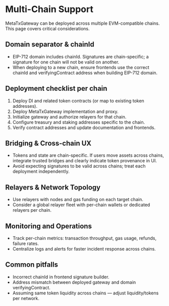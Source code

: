 # Multi-Chain Support

MetaTxGateway can be deployed across multiple EVM-compatible chains. This page covers critical considerations.

## Domain separator & chainId

- EIP-712 domain includes chainId. Signatures are chain-specific; a signature for one chain will not be valid on another.
- When deploying to a new chain, ensure frontends use the correct chainId and verifyingContract address when building EIP-712 domain.

## Deployment checklist per chain

1. Deploy DI and related token contracts (or map to existing token addresses).
2. Deploy MetaTxGateway implementation and proxy.
3. Initialize gateway and authorize relayers for that chain.
4. Configure treasury and staking addresses specific to the chain.
5. Verify contract addresses and update documentation and frontends.

## Bridging & Cross-chain UX

- Tokens and state are chain-specific. If users move assets across chains, integrate trusted bridges and clearly indicate token provenance in UI.
- Avoid expecting signatures to be valid across chains; treat each deployment independently.

## Relayers & Network Topology

- Use relayers with nodes and gas funding on each target chain.
- Consider a global relayer fleet with per-chain wallets or dedicated relayers per chain.

## Monitoring and Operations

- Track per-chain metrics: transaction throughput, gas usage, refunds, failure rates.
- Centralize logs and alerts for faster incident response across chains.

## Common pitfalls

- Incorrect chainId in frontend signature builder.
- Address mismatch between deployed gateway and domain verifyingContract.
- Assuming same token liquidity across chains — adjust liquidity/tokens per network.
